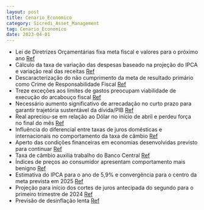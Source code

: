 ```yaml
---
layout: post
title: Cenario_Economico
category: Sicredi_Asset_Management
tag: Cenario_Economico
date: 2023-04-01
---
```


- Lei de Diretrizes Orçamentárias fixa meta fiscal e valores para o próximo ano
<a href="#" onclick="search_on_pdf('com destaque para:(i)a Lei de Diretrizes Orçamentárias passa a fixar a meta fiscal e os valores pa')">Ref</a>
- Cálculo da taxa de variação das despesas baseado na projeção do IPCA e variação real das receitas
<a href="#" onclick="search_on_pdf('com destaque para:(i)a Lei de Diretrizes Orçamentárias passa a fixar a meta fiscal e os valores pa')">Ref</a>
- Descaracterização do não cumprimento da meta de resultado primário como Crime de Responsabilidade Fiscal
<a href="#" onclick="search_on_pdf('dezembro do ano corrente mais um percentual da variação real das receitas acumuladas em 12 meses até')">Ref</a>
- Treze exceções aos limites de gastos preocupam viabilidade de execução do arcabouço fiscal
<a href="#" onclick="search_on_pdf('(iv) treze exceções aos limites de gastos.A viabilidade de execução do arcabouço fiscal, no entanto')">Ref</a>
- Necessário aumento significativo de arrecadação no curto prazo para garantir trajetória sustentável da dívida/PIB
<a href="#" onclick="search_on_pdf('de que a regra gere uma trajetória sustentável para a relação dívida/PIB, se faz necessário um aumen')">Ref</a>
- Real apreciou-se em relação ao Dólar no início de abril e perdeu força no final do mês
<a href="#" onclick="search_on_pdf('Cenário Econômico | Maio/23Classificação da informação: Uso InternoNo início de abril, o Real apre')">Ref</a>
- Influência do diferencial entre taxas de juros domésticas e internacionais no comportamento da taxa de câmbio
<a href="#" onclick="search_on_pdf('nossas projeções.Em nossos modelos, um dos fatores mais importantes para explicar o comportamento d')">Ref</a>
- Aperto das condições financeiras em economias desenvolvidas previsto para continuar
<a href="#" onclick="search_on_pdf('de juros doméstica e internacional. Antecipamos que o aperto das condições financeiras, especialment')">Ref</a>
- Taxa de câmbio auxilia trabalho do Banco Central
<a href="#" onclick="search_on_pdf('ainda não chegou ao fim e, quando encerrado, as taxas de juros permanecerão em níveis restritivos po')">Ref</a>
- Índices de preços ao consumidor apresentam comportamento mais benigno
<a href="#" onclick="search_on_pdf('variação de 0,71%, enquanto o IPCA-15 de abril ficou em0,57%, ambos com projeções abaixo do mercado')">Ref</a>
- Estimativa do IPCA para o ano de 5,9% e convergência para o centro da meta prevista em 2025
<a href="#" onclick="search_on_pdf('Nossa estimativa é que o IPCA encerre o ano em 5,9% e convirjapara o centro da meta apenas em 2025.')">Ref</a>
- Projeção para início dos cortes de juros antecipada do segundo para o primeiro trimestre de 2024
<a href="#" onclick="search_on_pdf('trimestre de 2024, mais especificamente, na segunda reunião doCopom do ano que vem.Fonte: IBGE, Si')">Ref</a>
- Previsão de desinflação lenta
<a href="#" onclick="search_on_pdf('trimestre de 2024, mais especificamente, na segunda reunião doCopom do ano que vem.Fonte: IBGE, Si')">Ref</a>
